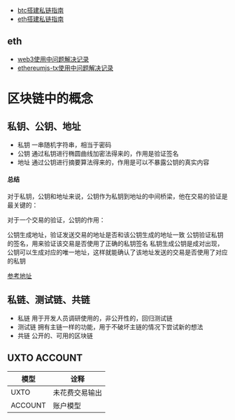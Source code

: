 - [btc搭建私链指南](./btc/note.md)
- [eth搭建私链指南](./eth/note.md)

## eth

- [web3使用中问题解决记录](./eth/web3_question.md)
- [ethereumjs-tx使用中问题解决记录](./eth/ethereumjs_tx_question.md)

# 区块链中的概念

## 私钥、公钥、地址

- 私钥
  一串随机字符串，相当于密码
- 公钥
  通过私钥进行椭圆曲线加密法得来的，作用是验证签名
- 地址
  通过公钥进行摘要算法得来的，作用是可以不暴露公钥的真实内容
  
#### 总结

对于私钥，公钥和地址来说，公钥作为私钥到地址的中间桥梁，他在交易的验证是最关键的：

对于一个交易的验证，公钥的作用：

公钥生成地址，验证发送交易的地址是否和该公钥生成的地址一致
公钥验证私钥的签名，用来验证该交易是否使用了正确的私钥签名
私钥生成公钥是成对出现，公钥可以生成对应的唯一地址，这样就能确认了该地址发送的交易是否使用了对应的私钥

[参考地址](https://www.jianshu.com/p/af6328cc693e)

## 私链、测试链、共链

- 私链
  用于开发人员调研使用的，非公开性的，回归测试链
- 测试链
  拥有主链一样的功能，用于不破坏主链的情况下尝试新的想法
- 共链
  公开的、可用的区块链
  
## UXTO ACCOUNT

|模型|诠释|
|---|---|
|UXTO|未花费交易输出|
|ACCOUNT|账户模型|